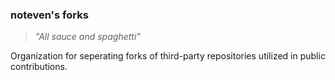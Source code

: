 ### noteven's forks
> _"All sauce and spaghetti"_

Organization for seperating forks of third-party repositories utilized in public contributions.

